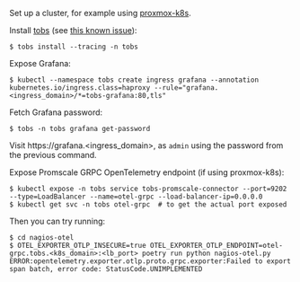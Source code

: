 Set up a cluster, for example using [proxmox-k8s](https://github.com/alexpdp7/proxmox-k8s).

Install [tobs](https://github.com/timescale/tobs) (see [this known issue](https://github.com/timescale/tobs/issues/296)):

```
$ tobs install --tracing -n tobs
```

Expose Grafana:

```
$ kubectl --namespace tobs create ingress grafana --annotation kubernetes.io/ingress.class=haproxy --rule="grafana.<ingress_domain>/*=tobs-grafana:80,tls"
```

Fetch Grafana password:

```
$ tobs -n tobs grafana get-password
```

Visit https://grafana.<ingress_domain>, as `admin` using the password from the previous command.

Expose Promscale GRPC OpenTelemetry endpoint (if using proxmox-k8s):

```
$ kubectl expose -n tobs service tobs-promscale-connector --port=9202 --type=LoadBalancer --name=otel-grpc --load-balancer-ip=0.0.0.0
$ kubectl get svc -n tobs otel-grpc  # to get the actual port exposed
```

Then you can try running:

```
$ cd nagios-otel
$ OTEL_EXPORTER_OTLP_INSECURE=true OTEL_EXPORTER_OTLP_ENDPOINT=otel-grpc.tobs.<k8s_domain>:<lb_port> poetry run python nagios-otel.py
ERROR:opentelemetry.exporter.otlp.proto.grpc.exporter:Failed to export span batch, error code: StatusCode.UNIMPLEMENTED
```
